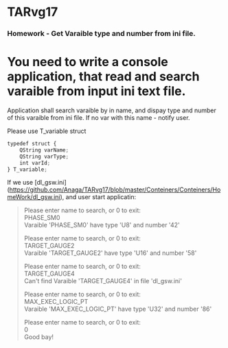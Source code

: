 # TARvg17

### Homework - Get Varaible type and number from ini file. 

# You need to write a console application, that read and search varaible from input ini text file. 
 
Application shall search varaible by in name, and dispay type and number of this varaible from ini file.
If no var with this name - notify user. 

Please use T_variable struct
```javascript
typedef struct {
    QString varName;
    QString varType;
    int varId;
} T_variable;
```

If we use [dl_gsw.ini] (https://github.com/Anaga/TARvg17/blob/master/Conteiners/Conteiners/HomeWork/dl_gsw.ini), and user start applicatin:  
> 
> Please enter name to search, or 0 to exit:   
> PHASE_SM0   
> Varaible 'PHASE_SM0' have type 'U8' and number '42'   
>    
> Please enter name to search, or 0 to exit:   
> TARGET_GAUGE2   
> Varaible 'TARGET_GAUGE2' have type 'U16' and number '58'   
>    
> Please enter name to search, or 0 to exit:   
> TARGET_GAUGE4   
> Can't find Varaible 'TARGET_GAUGE4' in file 'dl_gsw.ini'   
> 
> Please enter name to search, or 0 to exit:   
> MAX_EXEC_LOGIC_PT   
> Varaible 'MAX_EXEC_LOGIC_PT' have type 'U32' and number '86'   
>    
> Please enter name to search, or 0 to exit:   
> 0   
> Good bay!   
> 

